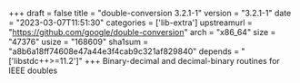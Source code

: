 +++
draft = false
title = "double-conversion 3.2.1-1"
version = "3.2.1-1"
date = "2023-03-07T11:51:30"
categories = ['lib-extra']
upstreamurl = "https://github.com/google/double-conversion"
arch = "x86_64"
size = "47376"
usize = "168609"
sha1sum = "a8b6a18ff74608e47a44e3f4cab9c321af829840"
depends = "['libstdc++>=11.2']"
+++
Binary-decimal and decimal-binary routines for IEEE doubles